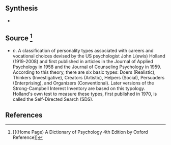 ## Synthesis
- 
## Source [^1]
- $n$. A classification of personality types associated with careers and vocational choices devised by the US psychologist John L(ewis) Holland (1919-2008) and first published in articles in the Journal of Applied Psychology in 1958 and the Journal of Counseling Psychology in 1959. According to this theory, there are six basic types: Doers (Realistic), Thinkers (Investigative), Creators (Artistic), Helpers (Social), Persuaders (Enterprising), and Organizers (Conventional). Later versions of the Strong-Campbell Interest Inventory are based on this typology. Holland's own test to measure these types, first published in 1970, is called the Self-Directed Search (SDS).
## References

[^1]: [[(Home Page) A Dictionary of Psychology 4th Edition by Oxford Reference]]